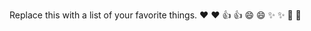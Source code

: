 Replace this with a list of your favorite things.
 ❤️	:heart:
👍	:+1:
😄	:smile:
✨	:sparkles:
🎉	:tada:
